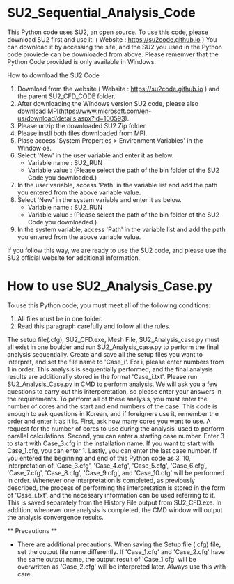 # SU2_Sequential_Analysis_Code

This Python code uses SU2, an open source. To use this code, please download SU2 first and use it. ( Website : https://su2code.github.io ) You can download it by accessing the site, and the SU2 you used in the Python code proviede can be downloaded from above. Please rememver that the Python Code provided is only available in Windows.

How to download the SU2 Code :
  1) Download from the website ( Website : https://su2code.github.io ) and the parent SU2_CFD_CODE folder.
  2) After downloading the Windows version SU2 code, please also download MPI(https://www.microsoft.com/en-us/download/details.aspx?id=100593).
  3) Please unzip the downloaded SU2 Zip folder.
  4) Please instll both files downloaded from MPI.
  5) Plase access 'System Properties > Environment Variables' in the Window os.
  6) Select 'New' in the user variable and enter it as below.
       - Variable name : SU2_RUN
       - Variable value : (Please select the path of the bin folder of the SU2 Code you downloaded.)
  7) In the user variable, access 'Path' in the variable list and add the path you entered from the above variable value.
  8) Select 'New' in the system variable and enter it as below.
       - Variable name : SU2_RUN
       - Variable value : (Please select the path of the bin folder of the SU2 Code you downloaded.)
  9) In the system variable, access 'Path' in the variable list and add the path you entered from the above variable value.

If you follow this way, we are ready to use the SU2 code, and please use the SU2 official website for additional information.



# How to use SU2_Analysis_Case.py 
To use this Python code, you must meet all of the following conditions: 
  1) All files must be in one folder.
  2) Read this paragraph carefully and follow all the rules.

The setup file(.cfg), SU2_CFD.exe, Mesh File, SU2_Analysis_case.py must all exist in one boulder and run SU2_Analysis_case.py to perform the final analysis sequentially.
Create and save all the setup files you want to interpret, and set the file name to 'Case_i'. For i, please enter numbers from 1 in order.
This analysis is sequentially performed, and the final analysis results are additionally stored in the format 'Case_i.txt'.
Please run SU2_Analysis_Case.py in CMD to perform analysis. We will ask you a few questions to carry out this interperetation, so please enter your answers in the requirements.
To perform all of these analysis, you must enter the number of cores and the start and end numbers of the case. This code is enough to ask questions in Korean, and if foreigners use it, remember the order and enter it as it is.
First, ask how many cores you want to use. A request for the number of cores to use during the analysis, used to perform parallel calculations. Second, you can enter a starting case number. Enter 3 to start with Case_3.cfg in the installation name. If you want to start with Case_1.cfg, you can enter 1.
Lastly, you can enter the last case number. If you entered the beginning and end of this Python code as 3, 10, interpretation of 'Case_3.cfg', 'Case_4.cfg', 'Case_5.cfg', 'Case_6.cfg', 'Case_7.cfg', 'Case_8.cfg', 'Case_9.cfg', and 'Case_10.cfg' will be performed in order.
Whenever one interpretation is completed, as previously described, the process of performing the interpretation is stored in the form of 'Case_i.txt', and the necessary information can be used referring to it. This is saved separately from the History File output from SU2_CFD.exe. In addition, whenever one analysis is completed, the CMD window will output the analysis convergence results.



** Precautions **
- There are additional precautions. When saving the Setup file (.cfg) file, set the output file name differently. If 'Case_1.cfg' and 'Case_2.cfg' have the same output name, the output result of 'Case_1.cfg' will be overwritten as 'Case_2.cfg' will be interpreted later. Always use this with care.
